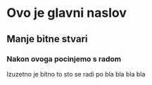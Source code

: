 # Ovo je glavni naslov
## Manje bitne stvari
### Nakon ovoga pocinjemo s radom

Izuzetno je bitno to sto se radi po bla bla bla bla